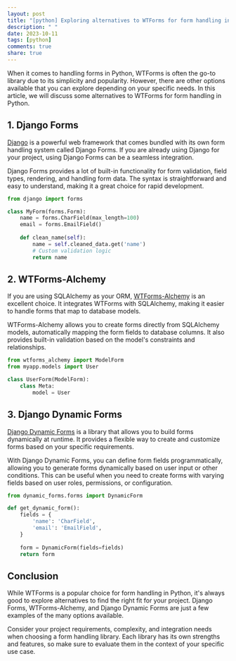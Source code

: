 ```yaml
---
layout: post
title: "[python] Exploring alternatives to WTForms for form handling in Python"
description: " "
date: 2023-10-11
tags: [python]
comments: true
share: true
---
```


When it comes to handling forms in Python, WTForms is often the go-to library due to its simplicity and popularity. However, there are other options available that you can explore depending on your specific needs. In this article, we will discuss some alternatives to WTForms for form handling in Python.

## 1. Django Forms
[Django](https://www.djangoproject.com/) is a powerful web framework that comes bundled with its own form handling system called Django Forms. If you are already using Django for your project, using Django Forms can be a seamless integration.

Django Forms provides a lot of built-in functionality for form validation, field types, rendering, and handling form data. The syntax is straightforward and easy to understand, making it a great choice for rapid development.

```python
from django import forms

class MyForm(forms.Form):
    name = forms.CharField(max_length=100)
    email = forms.EmailField()
    
    def clean_name(self):
        name = self.cleaned_data.get('name')
        # Custom validation logic
        return name
```

## 2. WTForms-Alchemy
If you are using SQLAlchemy as your ORM, [WTForms-Alchemy](https://wtforms-alchemy.readthedocs.io/en/latest/) is an excellent choice. It integrates WTForms with SQLAlchemy, making it easier to handle forms that map to database models.

WTForms-Alchemy allows you to create forms directly from SQLAlchemy models, automatically mapping the form fields to database columns. It also provides built-in validation based on the model's constraints and relationships.

```python
from wtforms_alchemy import ModelForm
from myapp.models import User

class UserForm(ModelForm):
    class Meta:
        model = User
```

## 3. Django Dynamic Forms
[Django Dynamic Forms](https://django-dynamic-forms.readthedocs.io/en/latest/) is a library that allows you to build forms dynamically at runtime. It provides a flexible way to create and customize forms based on your specific requirements.

With Django Dynamic Forms, you can define form fields programmatically, allowing you to generate forms dynamically based on user input or other conditions. This can be useful when you need to create forms with varying fields based on user roles, permissions, or configuration.

```python
from dynamic_forms.forms import DynamicForm

def get_dynamic_form():
    fields = {
        'name': 'CharField',
        'email': 'EmailField',
    }
    
    form = DynamicForm(fields=fields)
    return form
```

## Conclusion
While WTForms is a popular choice for form handling in Python, it's always good to explore alternatives to find the right fit for your project. Django Forms, WTForms-Alchemy, and Django Dynamic Forms are just a few examples of the many options available.

Consider your project requirements, complexity, and integration needs when choosing a form handling library. Each library has its own strengths and features, so make sure to evaluate them in the context of your specific use case.
